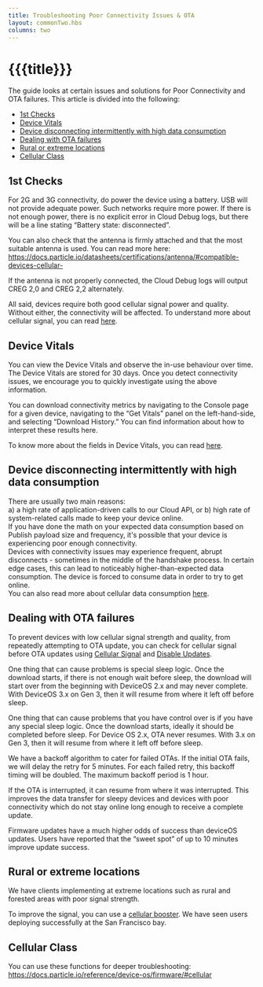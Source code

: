 ```yaml
---
title: Troubleshooting Poor Connectivity Issues & OTA
layout: commonTwo.hbs
columns: two
---
```


# {{{title}}}
The guide looks at certain issues and solutions for Poor Connectivity and OTA failures. This article is divided into the following:

* [1st Checks](#h%5F01FPVSRB5Z08F9FPTSQ5VES8ZK)
* [Device Vitals](#h%5F01FPVSRQ4Z75W331R6VSYAETSS)
* [Device disconnecting intermittently with high data consumption](#h%5F01FPVSSNT3T4BCB5YMDSV1TY9F)
* [Dealing with OTA failures](#h%5F01FPVSS6MZ23AH5Q98FBN23J72)
* [Rural or extreme locations](#h%5F01FPVSSX6CK849YJRNX8DE5ZCH)
* [Cellular Class](#h%5F01FPVSSX6CK849YJRNX8DE5ZCH)

## 1st Checks

For 2G and 3G connectivity, do power the device using a battery. USB will not provide adequate power. Such networks require more power. If there is not enough power, there is no explicit error in Cloud Debug logs, but there will be a line stating “Battery state: disconnected”.

You can also check that the antenna is firmly attached and that the most suitable antenna is used. You can read more here: https://docs.particle.io/datasheets/certifications/antenna/#compatible-devices-cellular-

If the antenna is not properly connected, the Cloud Debug logs will output CREG 2,0 and CREG 2,2 alternately.

All said, devices require both good cellular signal power and quality. Without either, the connectivity will be affected. To understand more about cellular signal, you can read [here](/tutorials/diagnostics/device-vitals/).

## Device Vitals

You can view the Device Vitals and observe the in-use behaviour over time. The Device Vitals are stored for 30 days. Once you detect connectivity issues, we encourage you to quickly investigate using the above information.

You can download connectivity metrics by navigating to the Console page for a given device, navigating to the “Get Vitals” panel on the left-hand-side, and selecting “Download History.” You can find information about how to interpret these results here.

To know more about the fields in Device Vitals, you can read [here](https://support.particle.io/hc/en-us/articles/360044518213#device-vitals).

## Device disconnecting intermittently with high data consumption

  
There are usually two main reasons:  
a) a high rate of application-driven calls to our Cloud API, or b) high rate of system-related calls made to keep your device online.  
If you have done the math on your expected data consumption based on Publish payload size and frequency, it's possible that your device is experiencing poor enough connectivity.  
Devices with connectivity issues may experience frequent, abrupt disconnects - sometimes in the middle of the handshake process. In certain edge cases, this can lead to noticeably higher-than-expected data consumption. The device is forced to consume data in order to try to get online.  
You can also read more about cellular data consumption [here](/tutorials/cellular-connectivity/data/#cellular-data-service-with-particle).

## Dealing with OTA failures

To prevent devices with low cellular signal strength and quality, from repeatedly attempting to OTA update, you can check for cellular signal before OTA updates using [Cellular Signal](/reference/device-os/firmware/#cellularsignal-class) and [Disable Updates](/reference/device-os/firmware/#system-disableupdates-).  
  
One thing that can cause problems is special sleep logic. Once the download starts, if there is not enough wait before sleep, the download will start over from the beginning with DeviceOS 2.x and may never complete. With DeviceOS 3.x on Gen 3, then it will resume from where it left off before sleep.

One thing that can cause problems that you have control over is if you have any special sleep logic. Once the download starts, ideally it should be completed before sleep. For Device OS 2.x, OTA never resumes. With 3.x on Gen 3, then it will resume from where it left off before sleep.

We have a backoff algorithm to cater for failed OTAs. If the initial OTA fails, we will delay the retry for 5 minutes. For each failed retry, this backoff timing will be doubled. The maximum backoff period is 1 hour.

If the OTA is interrupted, it can resume from where it was interrupted. This improves the data transfer for sleepy devices and devices with poor connectivity which do not stay online long enough to receive a complete update.

Firmware updates have a much higher odds of success than deviceOS updates. Users have reported that the “sweet spot” of up to 10 minutes improve update success.

## Rural or extreme locations

We have clients implementing at extreme locations such as rural and forested areas with poor signal strength.

To improve the signal, you can use a [cellular booster](/datasheets/certifications/antenna/#cellular-boosters-and-micro-cells). We have seen users deploying successfully at the San Francisco bay.

##   **Cellular Class**

You can use these functions for deeper troubleshooting: https://docs.particle.io/reference/device-os/firmware/#cellular
